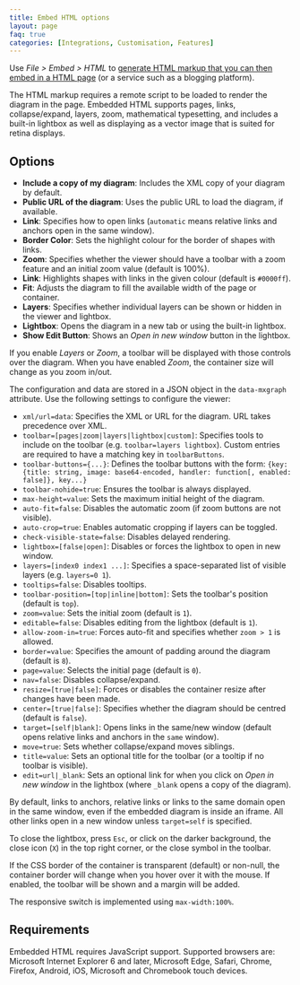 ```yaml
---
title: Embed HTML options
layout: page
faq: true
categories: [Integrations, Customisation, Features]
---
```


Use _File > Embed > HTML_ to [generate HTML markup that you can then embed in a HTML page](/doc/faq/embed-html.html) (or a service such as a blogging platform).

The HTML markup requires a remote script to be loaded to render the diagram in the page. Embedded HTML supports pages, links, collapse/expand, layers, zoom, mathematical typesetting, and includes a built-in lightbox as well as displaying as a vector image that is suited for retina displays.

## Options

* **Include a copy of my diagram**: Includes the XML copy of your diagram by default.
* **Public URL of the diagram**: Uses the public URL to load the diagram, if available.
* **Link**: Specifies how to open links (``automatic`` means relative links and anchors open in the same window).
* **Border Color**: Sets the highlight colour for the border of shapes with links.
* **Zoom**: Specifies whether the viewer should have a toolbar with a zoom feature and an initial zoom value (default is 100%).
* **Link**: Highlights shapes with links in the given colour (default is ``#0000ff``).
* **Fit**: Adjusts the diagram to fill the available width of the page or container.
* **Layers**: Specifies whether individual layers can be shown or hidden in the viewer and lightbox.
* **Lightbox**: Opens the diagram in a new tab or using the built-in lightbox.
* **Show Edit Button**: Shows an _Open in new window_ button in the lightbox.

If you enable _Layers_ or _Zoom_, a toolbar will be displayed with those controls over the diagram. When you have enabled  _Zoom_, the container size will change as you zoom in/out.

The configuration and data are stored in a JSON object in the ``data-mxgraph`` attribute. Use the following settings to configure the viewer:

* ``xml/url=data``: Specifies the XML or URL for the diagram. URL takes precedence over XML.
* ``toolbar=[pages|zoom|layers|lightbox|custom]``: Specifies tools to include on the toolbar (e.g. ``toolbar=layers lightbox``). Custom entries are required to have a matching key in ``toolbarButtons``.
* ``toolbar-buttons={...}``: Defines the toolbar buttons with the form: ``{key:{title: string, image: base64-encoded, handler: function[, enabled: false]}, key...}``
* ``toolbar-nohide=true``: Ensures the toolbar is always displayed.
* ``max-height=value``: Sets the maximum initial height of the diagram.
* ``auto-fit=false``: Disables the automatic zoom (if zoom buttons are not visible).
* ``auto-crop=true``: Enables automatic cropping if layers can be toggled.
* ``check-visible-state=false``: Disables delayed rendering.
* ``lightbox=[false|open]``: Disables or forces the lightbox to open in new window.
* ``layers=[index0 index1 ...]``: Specifies a space-separated list of visible layers (e.g. ``layers=0 1``).
* ``tooltips=false``: Disables tooltips.
* ``toolbar-position=[top|inline|bottom]``: Sets the toolbar's position (default is ``top``).
* ``zoom=value``: Sets the initial zoom (default is ``1``).
* ``editable=false``: Disables editing from the lightbox (default is ``1``).
* ``allow-zoom-in=true``: Forces auto-fit and specifies whether ``zoom > 1`` is allowed.
* ``border=value``: Specifies the amount of padding around the diagram (default is ``8``).
* ``page=value``: Selects the initial page (default is ``0``).
* ``nav=false``: Disables collapse/expand.
* ``resize=[true|false]``: Forces or disables the container resize after changes have been made.
* ``center=[true|false]``: Specifies whether the diagram should be centred (default is ``false``).
* ``target=[self|blank]``: Opens links in the same/new window (default opens relative links and anchors in the ``same`` window).
* ``move=true``: Sets whether collapse/expand moves siblings.
* ``title=value``: Sets an optional title for the toolbar (or a tooltip if no toolbar is visible).
* ``edit=url|_blank``: Sets an optional link for when you click on _Open in new window_ in the lightbox (where ``_blank`` opens a copy of the diagram).

By default, links to anchors, relative links or links to the same domain open in the same window, even if the embedded diagram is inside an iframe. All other links open in a new window unless ``target=self`` is specified.

To close the lightbox, press ``Esc``, or click on the darker background, the close icon (``X``) in the top right corner, or the close symbol in the toolbar.

If the CSS border of the container is transparent (default) or non-null, the container border will change when you hover over it with the mouse. If enabled, the toolbar will be shown and a margin will be added.

The responsive switch is implemented using ``max-width:100%``.

## Requirements

Embedded HTML requires JavaScript support. Supported browsers are: Microsoft Internet Explorer 6 and later, Microsoft Edge, Safari, Chrome, Firefox, Android, iOS, Microsoft and Chromebook touch devices.
